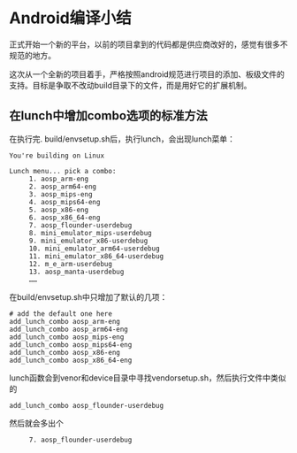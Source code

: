 # Android编译小结
正式开始一个新的平台，以前的项目拿到的代码都是供应商改好的，感觉有很多不规范的地方。

这次从一个全新的项目着手，严格按照android规范进行项目的添加、板级文件的支持。目标是争取不改动build目录下的文件，而是用好它的扩展机制。

## 在lunch中增加combo选项的标准方法
在执行完. build/envsetup.sh后，执行lunch，会出现lunch菜单：
```
You're building on Linux

Lunch menu... pick a combo:
     1. aosp_arm-eng
     2. aosp_arm64-eng
     3. aosp_mips-eng
     4. aosp_mips64-eng
     5. aosp_x86-eng
     6. aosp_x86_64-eng
     7. aosp_flounder-userdebug
     8. mini_emulator_mips-userdebug
     9. mini_emulator_x86-userdebug
     10. mini_emulator_arm64-userdebug
     11. mini_emulator_x86_64-userdebug
     12. m_e_arm-userdebug
     13. aosp_manta-userdebug
     ……
```
在build/envsetup.sh中只增加了默认的几项：
```shell
# add the default one here
add_lunch_combo aosp_arm-eng
add_lunch_combo aosp_arm64-eng
add_lunch_combo aosp_mips-eng
add_lunch_combo aosp_mips64-eng
add_lunch_combo aosp_x86-eng
add_lunch_combo aosp_x86_64-eng
```
lunch函数会到venor和device目录中寻找vendorsetup.sh，然后执行文件中类似的
```shell
add_lunch_combo aosp_flounder-userdebug
```
然后就会多出个
```
     7. aosp_flounder-userdebug
```

